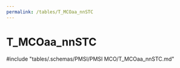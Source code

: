 ```yaml
---
permalink: /tables/T_MCOaa_nnSTC
---
```

# T_MCOaa_nnSTC
<!-- SPDX-License-Identifier: MPL-2.0 -->

<!-- ATTENTION : Ne pas supprimer ou modifier la ligne ci-dessous -->
#include "tables/.schemas/PMSI/PMSI MCO/T_MCOaa_nnSTC.md"
<!-- ATTENTION : Ne pas supprimer ou modifier la ligne ci-dessus -->

